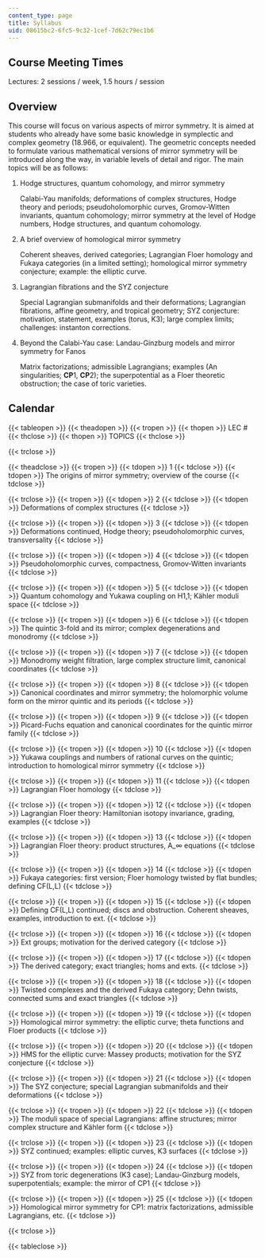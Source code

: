 ```yaml
---
content_type: page
title: Syllabus
uid: 08615bc2-6fc5-9c32-1cef-7d62c79ec1b6
---
```


Course Meeting Times
--------------------

Lectures: 2 sessions / week, 1.5 hours / session

Overview
--------

This course will focus on various aspects of mirror symmetry. It is aimed at students who already have some basic knowledge in symplectic and complex geometry (18.966, or equivalent). The geometric concepts needed to formulate various mathematical versions of mirror symmetry will be introduced along the way, in variable levels of detail and rigor. The main topics will be as follows:

1.  Hodge structures, quantum cohomology, and mirror symmetry
    
    Calabi-Yau manifolds; deformations of complex structures, Hodge theory and periods; pseudoholomorphic curves, Gromov-Witten invariants, quantum cohomology; mirror symmetry at the level of Hodge numbers, Hodge structures, and quantum cohomology.
    
2.  A brief overview of homological mirror symmetry
    
    Coherent sheaves, derived categories; Lagrangian Floer homology and Fukaya categories (in a limited setting); homological mirror symmetry conjecture; example: the elliptic curve.
    
3.  Lagrangian fibrations and the SYZ conjecture
    
    Special Lagrangian submanifolds and their deformations; Lagrangian fibrations, affine geometry, and tropical geometry; SYZ conjecture: motivation, statement, examples (torus, K3); large complex limits; challenges: instanton corrections.
    
4.  Beyond the Calabi-Yau case: Landau-Ginzburg models and mirror symmetry for Fanos
    
    Matrix factorizations; admissible Lagrangians; examples (An singularities; **CP**1, **CP**2); the superpotential as a Floer theoretic obstruction; the case of toric varieties.
    

Calendar
--------

{{< tableopen >}}
{{< theadopen >}}
{{< tropen >}}
{{< thopen >}}
LEC #
{{< thclose >}}
{{< thopen >}}
TOPICS
{{< thclose >}}

{{< trclose >}}

{{< theadclose >}}
{{< tropen >}}
{{< tdopen >}}
1
{{< tdclose >}}
{{< tdopen >}}
The origins of mirror symmetry; overview of the course
{{< tdclose >}}

{{< trclose >}}
{{< tropen >}}
{{< tdopen >}}
2
{{< tdclose >}}
{{< tdopen >}}
Deformations of complex structures
{{< tdclose >}}

{{< trclose >}}
{{< tropen >}}
{{< tdopen >}}
3
{{< tdclose >}}
{{< tdopen >}}
Deformations continued, Hodge theory; pseudoholomorphic curves, transversality
{{< tdclose >}}

{{< trclose >}}
{{< tropen >}}
{{< tdopen >}}
4
{{< tdclose >}}
{{< tdopen >}}
Pseudoholomorphic curves, compactness, Gromov-Witten invariants
{{< tdclose >}}

{{< trclose >}}
{{< tropen >}}
{{< tdopen >}}
5
{{< tdclose >}}
{{< tdopen >}}
Quantum cohomology and Yukawa coupling on H1,1; Kähler moduli space
{{< tdclose >}}

{{< trclose >}}
{{< tropen >}}
{{< tdopen >}}
6
{{< tdclose >}}
{{< tdopen >}}
The quintic 3-fold and its mirror; complex degenerations and monodromy
{{< tdclose >}}

{{< trclose >}}
{{< tropen >}}
{{< tdopen >}}
7
{{< tdclose >}}
{{< tdopen >}}
Monodromy weight filtration, large complex structure limit, canonical coordinates
{{< tdclose >}}

{{< trclose >}}
{{< tropen >}}
{{< tdopen >}}
8
{{< tdclose >}}
{{< tdopen >}}
Canonical coordinates and mirror symmetry; the holomorphic volume form on the mirror quintic and its periods
{{< tdclose >}}

{{< trclose >}}
{{< tropen >}}
{{< tdopen >}}
9
{{< tdclose >}}
{{< tdopen >}}
Picard-Fuchs equation and canonical coordinates for the quintic mirror family
{{< tdclose >}}

{{< trclose >}}
{{< tropen >}}
{{< tdopen >}}
10
{{< tdclose >}}
{{< tdopen >}}
Yukawa couplings and numbers of rational curves on the quintic; introduction to homological mirror symmetry
{{< tdclose >}}

{{< trclose >}}
{{< tropen >}}
{{< tdopen >}}
11
{{< tdclose >}}
{{< tdopen >}}
Lagrangian Floer homology
{{< tdclose >}}

{{< trclose >}}
{{< tropen >}}
{{< tdopen >}}
12
{{< tdclose >}}
{{< tdopen >}}
Lagrangian Floer theory: Hamiltonian isotopy invariance, grading, examples
{{< tdclose >}}

{{< trclose >}}
{{< tropen >}}
{{< tdopen >}}
13
{{< tdclose >}}
{{< tdopen >}}
Lagrangian Floer theory: product structures, A\_∞ equations
{{< tdclose >}}

{{< trclose >}}
{{< tropen >}}
{{< tdopen >}}
14
{{< tdclose >}}
{{< tdopen >}}
Fukaya categories: first version; Floer homology twisted by flat bundles; defining CF(L,L)
{{< tdclose >}}

{{< trclose >}}
{{< tropen >}}
{{< tdopen >}}
15
{{< tdclose >}}
{{< tdopen >}}
Defining CF(L,L) continued; discs and obstruction. Coherent sheaves, examples, introduction to ext.
{{< tdclose >}}

{{< trclose >}}
{{< tropen >}}
{{< tdopen >}}
16
{{< tdclose >}}
{{< tdopen >}}
Ext groups; motivation for the derived category
{{< tdclose >}}

{{< trclose >}}
{{< tropen >}}
{{< tdopen >}}
17
{{< tdclose >}}
{{< tdopen >}}
The derived category; exact triangles; homs and exts.
{{< tdclose >}}

{{< trclose >}}
{{< tropen >}}
{{< tdopen >}}
18
{{< tdclose >}}
{{< tdopen >}}
Twisted complexes and the derived Fukaya category; Dehn twists, connected sums and exact triangles
{{< tdclose >}}

{{< trclose >}}
{{< tropen >}}
{{< tdopen >}}
19
{{< tdclose >}}
{{< tdopen >}}
Homological mirror symmetry: the elliptic curve; theta functions and Floer products
{{< tdclose >}}

{{< trclose >}}
{{< tropen >}}
{{< tdopen >}}
20
{{< tdclose >}}
{{< tdopen >}}
HMS for the elliptic curve: Massey products; motivation for the SYZ conjecture
{{< tdclose >}}

{{< trclose >}}
{{< tropen >}}
{{< tdopen >}}
21
{{< tdclose >}}
{{< tdopen >}}
The SYZ conjecture; special Lagrangian submanifolds and their deformations
{{< tdclose >}}

{{< trclose >}}
{{< tropen >}}
{{< tdopen >}}
22
{{< tdclose >}}
{{< tdopen >}}
The moduli space of special Lagrangians: affine structures; mirror complex structure and Kähler form
{{< tdclose >}}

{{< trclose >}}
{{< tropen >}}
{{< tdopen >}}
23
{{< tdclose >}}
{{< tdopen >}}
SYZ continued; examples: elliptic curves, K3 surfaces
{{< tdclose >}}

{{< trclose >}}
{{< tropen >}}
{{< tdopen >}}
24
{{< tdclose >}}
{{< tdopen >}}
SYZ from toric degenerations (K3 case); Landau-Ginzburg models, superpotentials; example: the mirror of CP1
{{< tdclose >}}

{{< trclose >}}
{{< tropen >}}
{{< tdopen >}}
25
{{< tdclose >}}
{{< tdopen >}}
Homological mirror symmetry for CP1: matrix factorizations, admissible Lagrangians, etc.
{{< tdclose >}}

{{< trclose >}}

{{< tableclose >}}